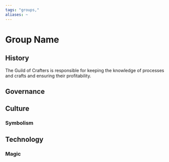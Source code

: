 ```yaml
---
tags: "groups,"
aliases: ~
---
```


# Group Name

## History

The Guild of Crafters is responsible for keeping the knowledge of processes and crafts and ensuring their profitability.

## Governance

## Culture

### Symbolism

## Technology

### Magic

